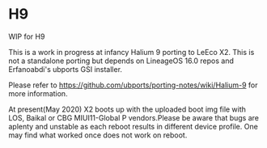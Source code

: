 # H9
WIP for H9

This is a work in progress at infancy Halium 9 porting to LeEco X2. This is not a standalone porting but depends on 
LineageOS 16.0 repos and Erfanoabdi's ubports GSI installer.

Please refer to https://github.com/ubports/porting-notes/wiki/Halium-9 for more information.

At present(May 2020) X2 boots up with the uploaded boot img file with LOS, Baikal or CBG MIUI11-Global P vendors.Please be 
aware that bugs are aplenty and unstable as each reboot results in different device profile. One may find what worked once
does not work on reboot.

